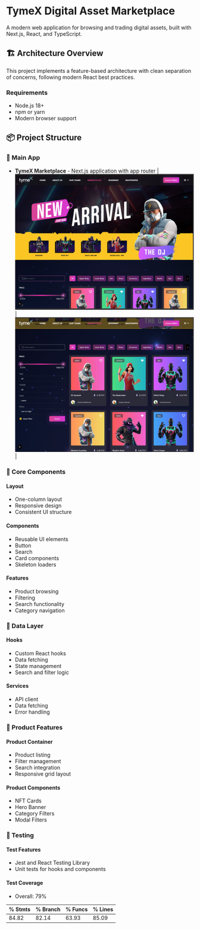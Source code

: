 # TymeX Digital Asset Marketplace

A modern web application for browsing and trading digital assets, built with Next.js, React, and TypeScript.

## 🏗 Architecture Overview

This project implements a feature-based architecture with clean separation of concerns, following modern React best practices.

### Requirements
- Node.js 18+
- npm or yarn
- Modern browser support

## 📦 Project Structure

### 🎯 Main App
- **TymeX Marketplace** - Next.js application with app router
| ![Baner UI](./docs/baner.png) | ![Product List](./docs/list.png) |

### 🔨 Core Components
#### Layout
- One-column layout
- Responsive design
- Consistent UI structure

#### Components
- Reusable UI elements
- Button
- Search
- Card components
- Skeleton loaders

#### Features
- Product browsing
- Filtering
- Search functionality
- Category navigation

### 💾 Data Layer

#### Hooks
- Custom React hooks
- Data fetching
- State management
- Search and filter logic



#### Services
- API client
- Data fetching
- Error handling

### 🎪 Product Features
#### Product Container
- Product listing
- Filter management
- Search integration
- Responsive grid layout

#### Product Components
- NFT Cards
- Hero Banner
- Category Filters
- Modal Filters

###  🧪 Testing
#### Test Features
- Jest and React Testing Library
- Unit tests for hooks and components

#### Test Coverage
- Overall: 79%

| % Stmts | % Branch | % Funcs | % Lines | 
|---------|----------|---------|---------|
|   84.82 |    82.14 |   63.93 |   85.09 |

